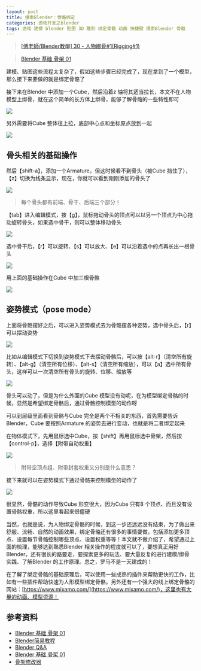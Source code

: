 ```yaml
---
layout: post
title: 摸索Blender：骨骼绑定
categories: 游戏开发之blender 
tags: 游戏 建模 blender 贴图 3D 雕刻 绑定骨骼 动画 快捷键 摸索Blender 骨骼 
---
```


>[[傅老師/Blender教學] 30 - 人物綁骨#1(Rigging#1)](https://www.bilibili.com/video/av18439606)

>[Blender 基础 骨架 01](https://blog.csdn.net/github_35160620/article/details/52208012)

建模、贴图这些流程太复杂了，假如这些步骤已经完成了，现在拿到了一个模型，那么接下来要做的就是绑定骨骼了

接下来在Blender 中添加一个Cube，然后沿着z 轴将其适当拉长，本文不在人物模型上绑骨，就在这个简单的长方体上绑骨，能够了解骨骼的一些特性即可

![](../media/image/2019-09-08/01.gif)

另外需要将Cube 整体往上拉，底部中心点和坐标原点放到一起

![](../media/image/2019-09-08/02.gif)

## 骨头相关的基础操作

然后【shift-a】，添加一个Armature，但这时候看不到骨头（被Cube 挡住了），【z】切换为线条显示，现在，你就可以看到刚刚添加的骨头了

![](../media/image/2019-09-08/03.gif)

>每个骨头都有前端、骨干、后端三个部分！

【tab】进入编辑模式，按【g】，鼠标拖动骨头的顶点可以以另一个顶点为中心拖动旋转骨头，如果选中骨干，则可以整体移动骨头

![](../media/image/2019-09-08/04.gif)

选中骨干后，【r】可以旋转、【s】可以放大、【e】可以沿着选中的点再长出一根骨头

![](../media/image/2019-09-08/05.gif)

用上面的基础操作在Cube 中加三根骨骼

![](../media/image/2019-09-08/06.gif)

## 姿势模式（pose mode）

上面将骨骼摆好之后，可以进入姿势模式去为骨骼摆各种姿势，选中骨头后，【r】可以摆动姿势

![](../media/image/2019-09-08/07.gif)

比如从编辑模式下切换到姿势模式下去摆动骨骼后，可以按【alt-r】（清空所有旋转）、【alt-g】（清空所有位移）、【alt-s】（清空所有缩放），可以【a】选中所有骨头，这样可以一次清空所有骨头的旋转、位移、缩放等

![](../media/image/2019-09-08/08.gif)

骨头可以动了，但是为什么外面的Cube 模型没有动呢，在为模型绑定骨骼的时候，显然是希望绑定骨骼后，通过骨骼控制模型的动作呀

可以到层级里面看到骨骼与Cube 完全是两个不相关的东西，首先需要告诉Blender，Cube 要按照Armature 的姿势去进行变动，也就是将二者绑定起来

在物体模式下，先用鼠标选中Cube，按【shift】再用鼠标选中骨架，然后按【control-p】，选择【附带自动权重】

![](../media/image/2019-09-08/09.gif)

>附带空顶点组、附带封套权重又分别是什么意思？

接下来就可以在姿势模式下通过骨骼来控制模型的动作了

![](../media/image/2019-09-08/10.gif)

很显然，骨骼的动作导致Cube 形变很大，因为Cube 只有8 个顶点、而且没有设置骨骼权重，所以这里看起来很僵硬

当然，也就是说，为人物绑定骨骼的时候，到这一步还远远没有结束，为了做出来舒服、流畅、自然的动画效果，绑定骨骼还有很多的事情要做，包括添加更多顶点、设置每节骨骼控制哪些顶点、设置权重等等！本文就不做介绍了，希望通过上面的梳理，能够达到熟悉Blender 相关操作的程度就可以了，要想真正用好Blender，还有很长的路要走，要探索更多的玩法、要大量反复的进行建模/绑骨实践、了解Blender 的工作原理。总之，罗马不是一天建成的！

在了解了绑定骨骼的基础原理后，可以使用一些成熟的插件来帮助更快的工作，比如有一些插件帮助快速为人形模型绑定骨骼。另外还有一个强大的线上绑定骨骼的网站：[https://www.mixamo.com/](https://www.mixamo.com/)，这里也有大量的动画、模型资源！

## 参考资料

* [Blender 基础 骨架 01](https://www.cnblogs.com/aobosir/p/5928604.html)
* [Blender简易教程](https://huangwang.github.io/2018/09/19/Blender%E7%AE%80%E6%98%93%E6%95%99%E7%A8%8B/)
* [Blender Q&A](https://indienova.com/u/justus/blogread/11977)
* [Blender 基础 骨架 01](https://blog.csdn.net/github_35160620/article/details/52208012)
* [骨架修改器](https://docs.blender.org/manual/zh-hans/dev/modeling/modifiers/deform/armature.html)

